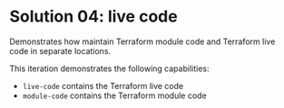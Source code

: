 # Solution 04: live code 

Demonstrates how maintain Terraform module code and Terraform live code in separate locations.

This iteration demonstrates the following capabilities:

* `live-code` contains the Terraform live code
* `module-code` contains the Terraform module code
